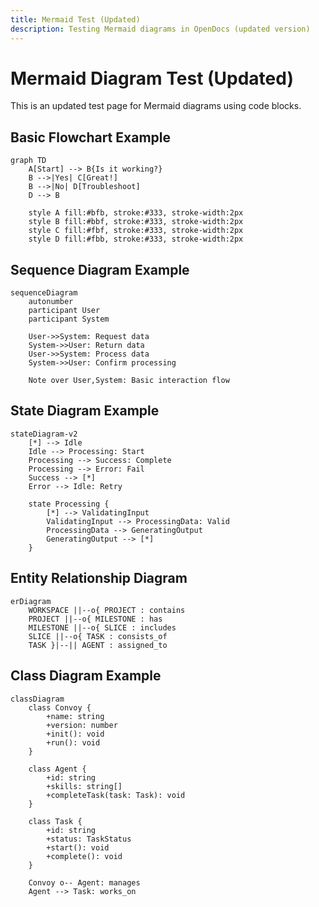 ```yaml
---
title: Mermaid Test (Updated)
description: Testing Mermaid diagrams in OpenDocs (updated version)
---
```


# Mermaid Diagram Test (Updated)

This is an updated test page for Mermaid diagrams using code blocks.

## Basic Flowchart Example

```mermaid
graph TD
    A[Start] --> B{Is it working?}
    B -->|Yes| C[Great!]
    B -->|No| D[Troubleshoot]
    D --> B

    style A fill:#bfb, stroke:#333, stroke-width:2px
    style B fill:#bbf, stroke:#333, stroke-width:2px
    style C fill:#fbf, stroke:#333, stroke-width:2px
    style D fill:#fbb, stroke:#333, stroke-width:2px
```

## Sequence Diagram Example

```mermaid
sequenceDiagram
    autonumber
    participant User
    participant System

    User->>System: Request data
    System->>User: Return data
    User->>System: Process data
    System->>User: Confirm processing

    Note over User,System: Basic interaction flow
```

## State Diagram Example

```mermaid
stateDiagram-v2
    [*] --> Idle
    Idle --> Processing: Start
    Processing --> Success: Complete
    Processing --> Error: Fail
    Success --> [*]
    Error --> Idle: Retry

    state Processing {
        [*] --> ValidatingInput
        ValidatingInput --> ProcessingData: Valid
        ProcessingData --> GeneratingOutput
        GeneratingOutput --> [*]
    }
```

## Entity Relationship Diagram

```mermaid
erDiagram
    WORKSPACE ||--o{ PROJECT : contains
    PROJECT ||--o{ MILESTONE : has
    MILESTONE ||--o{ SLICE : includes
    SLICE ||--o{ TASK : consists_of
    TASK }|--|| AGENT : assigned_to
```

## Class Diagram Example

```mermaid
classDiagram
    class Convoy {
        +name: string
        +version: number
        +init(): void
        +run(): void
    }

    class Agent {
        +id: string
        +skills: string[]
        +completeTask(task: Task): void
    }

    class Task {
        +id: string
        +status: TaskStatus
        +start(): void
        +complete(): void
    }

    Convoy o-- Agent: manages
    Agent --> Task: works_on
